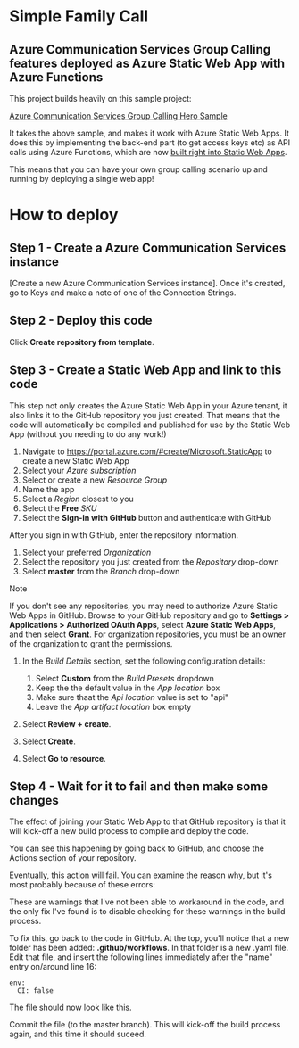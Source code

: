 # Simple Family Call

## Azure Communication Services Group Calling features deployed as Azure Static Web App with Azure Functions

This project builds heavily on this sample project:

[Azure Communication Services Group Calling Hero Sample](https://github.com/Azure-Samples/communication-services-web-calling-hero)

It takes the above sample, and makes it work with Azure Static Web Apps. It does this by implementing the back-end part (to get access keys etc) as API calls using Azure Functions, which are now [built right into Static Web Apps](https://docs.microsoft.com/en-us/azure/static-web-apps/add-api).

This means that you can have your own group calling scenario up and running by deploying a single web app!

# How to deploy

## Step 1 - Create a Azure Communication Services instance

[Create a new Azure Communication Services instance]. Once it's created, go to Keys and make a note of one of the Connection Strings.

## Step 2 - Deploy this code

Click __Create repository from template__.

## Step 3 - Create a Static Web App and link to this code

This step not only creates the Azure Static Web App in your Azure tenant, it also links it to the GitHub repository you just created. That means that the code will automatically be compiled and published for use by the Static Web App (without you needing to do any work!)

1. Navigate to https://portal.azure.com/#create/Microsoft.StaticApp to create a new Static Web App
1. Select your _Azure subscription_
1. Select or create a new _Resource Group_
1. Name the app       
1. Select a _Region_ closest to you
1. Select the **Free** _SKU_
1. Select the **Sign-in with GitHub** button and authenticate with GitHub

After you sign in with GitHub, enter the repository information.

1. Select your preferred _Organization_
1. Select the repository you just created from the _Repository_ drop-down
1. Select **master** from the _Branch_ drop-down

> [!NOTE]
> If you don't see any repositories, you may need to authorize Azure Static Web Apps in GitHub. Browse to your GitHub repository and go to **Settings > Applications > Authorized OAuth Apps**, select **Azure Static Web Apps**, and then select **Grant**. For organization repositories, you must be an owner of the organization to grant the permissions.

1. In the _Build Details_ section, set the following configuration details:

    1. Select **Custom** from the _Build Presets_ dropdown
    1. Keep the the default value in the _App location_ box
    1. Make sure thaat the _Api location_ value is set to "api"
    1. Leave the _App artifact location_ box empty


1. Select **Review + create**.

1. Select **Create**.

1. Select **Go to resource**.

## Step 4 - Wait for it to fail and then make some changes

The effect of joining your Static Web App to that GitHub repository is that it will kick-off a new build process to compile and deploy the code.

You can see this happening by going back to GitHub, and choose the Actions section of your repository.


Eventually, this action will fail. You can examine the reason why, but it's most probably because of these errors:

These are warnings that I've not been able to workaround in the code, and the only fix I've found is to disable checking for these warnings in the build process.

To fix this, go back to the code in GitHub. At the top, you'll notice that a new folder has been added: __.github/workflows__. In that folder is a new .yaml file. Edit that file, and insert the following lines immediately after the "name" entry on/around line 16:

````
env:
  CI: false
````

The file should now look like this.


Commit the file (to the master branch). This will kick-off the build process again, and this time it should suceed.
